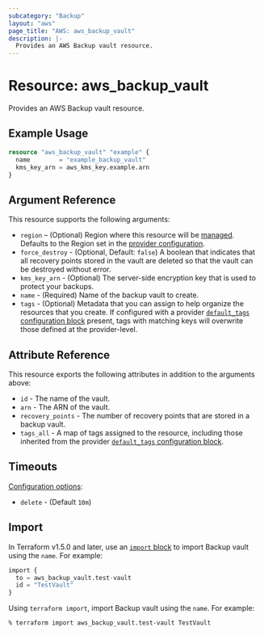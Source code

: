 ```yaml
---
subcategory: "Backup"
layout: "aws"
page_title: "AWS: aws_backup_vault"
description: |-
  Provides an AWS Backup vault resource.
---
```


# Resource: aws_backup_vault

Provides an AWS Backup vault resource.

## Example Usage

```terraform
resource "aws_backup_vault" "example" {
  name        = "example_backup_vault"
  kms_key_arn = aws_kms_key.example.arn
}
```

## Argument Reference

This resource supports the following arguments:

* `region` – (Optional) Region where this resource will be [managed](https://docs.aws.amazon.com/general/latest/gr/rande.html#regional-endpoints). Defaults to the Region set in the [provider configuration](https://registry.terraform.io/providers/hashicorp/aws/latest/docs#aws-configuration-reference).
* `force_destroy` - (Optional, Default: `false`) A boolean that indicates that all recovery points stored in the vault are deleted so that the vault can be destroyed without error.
* `kms_key_arn` - (Optional) The server-side encryption key that is used to protect your backups.
* `name` - (Required) Name of the backup vault to create.
* `tags` - (Optional) Metadata that you can assign to help organize the resources that you create. If configured with a provider [`default_tags` configuration block](https://registry.terraform.io/providers/hashicorp/aws/latest/docs#default_tags-configuration-block) present, tags with matching keys will overwrite those defined at the provider-level.

## Attribute Reference

This resource exports the following attributes in addition to the arguments above:

* `id` - The name of the vault.
* `arn` - The ARN of the vault.
* `recovery_points` - The number of recovery points that are stored in a backup vault.
* `tags_all` - A map of tags assigned to the resource, including those inherited from the provider [`default_tags` configuration block](https://registry.terraform.io/providers/hashicorp/aws/latest/docs#default_tags-configuration-block).

## Timeouts

[Configuration options](https://developer.hashicorp.com/terraform/language/resources/syntax#operation-timeouts):

- `delete` - (Default `10m`)

## Import

In Terraform v1.5.0 and later, use an [`import` block](https://developer.hashicorp.com/terraform/language/import) to import Backup vault using the `name`. For example:

```terraform
import {
  to = aws_backup_vault.test-vault
  id = "TestVault"
}
```

Using `terraform import`, import Backup vault using the `name`. For example:

```console
% terraform import aws_backup_vault.test-vault TestVault
```
